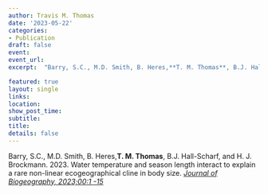 ```yaml
---
author: Travis M. Thomas
date: '2023-05-22'
categories:
- Publication
draft: false
event: 
event_url: 
excerpt:  "Barry, S.C., M.D. Smith, B. Heres,**T. M. Thomas**, B.J. Hall-Scharf, and H. J. Brockmann. 2023. Water temperature and season length interact to explain a rare non-linear ecogeographical cline in body size. [*Journal of Biogeography, 2023;00:1 -15*](https://www.dropbox.com/scl/fi/b9mx4d2n3g9n5egr0w46i/Barry_et_al_2023.pdf?rlkey=g7d5c66ohuw0dak0ff0md35g7&dl=0)."

featured: true
layout: single
links:
location: 
show_post_time: 
subtitle:   
title:
details: false
---
```


Barry, S.C., M.D. Smith, B. Heres,**T. M. Thomas**, B.J. Hall-Scharf, and H. J. Brockmann. 2023. Water temperature and season length interact to explain a rare non-linear ecogeographical cline in body size. [*Journal of Biogeography, 2023;00:1 -15*](https://www.dropbox.com/scl/fi/b9mx4d2n3g9n5egr0w46i/Barry_et_al_2023.pdf?rlkey=g7d5c66ohuw0dak0ff0md35g7&dl=0)

